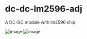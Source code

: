 # dc-dc-lm2596-adj
A DC-DC module with lm2596 chip

![image](https://github.com/user-attachments/assets/3788b8b0-099a-4ac9-aa45-f59dd5c8d44e)
![image](https://github.com/user-attachments/assets/9f82ea12-039f-4226-a786-e1d4b0def972)

